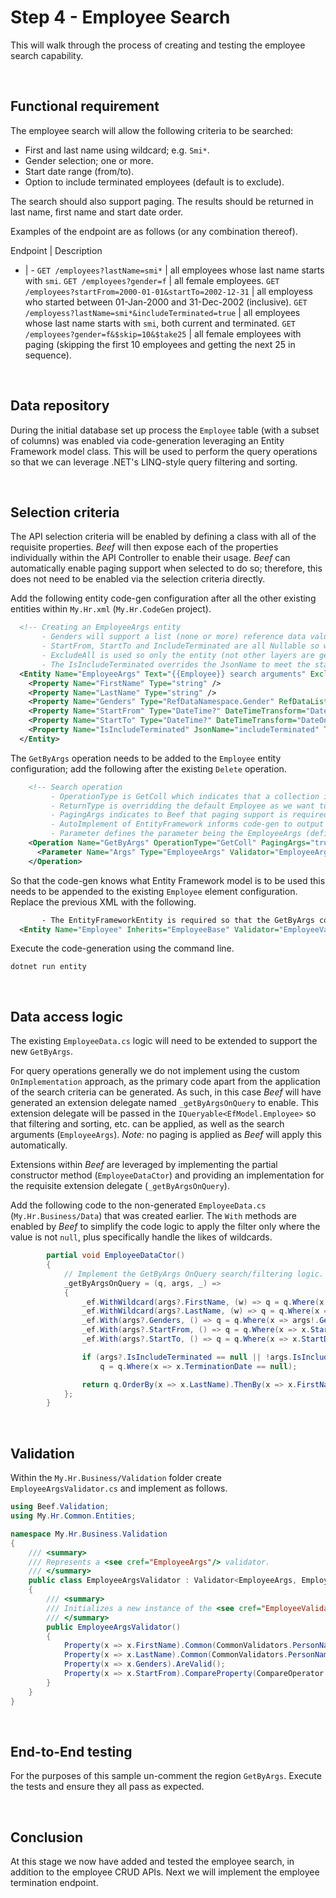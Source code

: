 ﻿# Step 4 - Employee Search

This will walk through the process of creating and testing the employee search capability.

<br/>

## Functional requirement

The employee search will allow the following criteria to be searched:
- First and last name using wildcard; e.g. `Smi*`.
- Gender selection; one or more.
- Start date range (from/to).
- Option to include terminated employees (default is to exclude).

The search should also support paging. The results should be returned in last name, first name and start date order.

Examples of the endpoint are as follows (or any combination thereof).

Endpoint | Description
- | -
`GET /employees?lastName=smi*` | all employees whose last name starts with `smi`.
`GET /employees?gender=f` | all female employees.
`GET /employees?startFrom=2000-01-01&startTo=2002-12-31` | all employess who started between 01-Jan-2000 and 31-Dec-2002 (inclusive).
`GET /employess?lastName=smi*&includeTerminated=true` | all employees whose last name starts with `smi`, both current and terminated.
`GET /employees?gender=f&$skip=10&$take25` | all female employees with paging (skipping the first 10 employees and getting the next 25 in sequence).

<br/>

## Data repository

During the initial database set up process the `Employee` table (with a subset of columns) was enabled via code-generation leveraging an Entity Framework model class. This will be used to perform the query operations so that we can leverage .NET's LINQ-style query filtering and sorting.

<br/>

## Selection criteria

The API selection criteria will be enabled by defining a class with all of the requisite properties. _Beef_ will then expose each of the properties individually within the API Controller to enable their usage. _Beef_ can automatically enable paging support when selected to do so; therefore, this does not need to be enabled via the selection criteria directly.

Add the following entity code-gen configuration after all the other existing entities within `My.Hr.xml` (`My.Hr.CodeGen` project).

``` xml
  <!-- Creating an EmployeeArgs entity
       - Genders will support a list (none or more) reference data values.
       - StartFrom, StartTo and IncludeTerminated are all Nullable so we can tell whether a value was provided or not. 
       - ExcludeAll is used so only the entity (not other layers are generated).
       - The IsIncludeTerminated overrides the JsonName to meet the stated requirement name of includeTerminated. -->
  <Entity Name="EmployeeArgs" Text="{{Employee}} search arguments" ExcludeAll="true" >
    <Property Name="FirstName" Type="string" />
    <Property Name="LastName" Type="string" />
    <Property Name="Genders" Type="RefDataNamespace.Gender" RefDataList="true" />
    <Property Name="StartFrom" Type="DateTime?" DateTimeTransform="DateOnly" />
    <Property Name="StartTo" Type="DateTime?" DateTimeTransform="DateOnly" />
    <Property Name="IsIncludeTerminated" JsonName="includeTerminated" Type="bool?" />
  </Entity>
```

The `GetByArgs` operation needs to be added to the `Employee` entity configuration; add the following after the existing `Delete` operation.

``` xml
    <!-- Search operation 
         - OperationType is GetColl which indicates that a collection is the expected result. 
         - ReturnType is overridding the default Employee as we want to use EmployeeBase (reduced set of fields). 
         - PagingArgs indicates to Beef that paging support is required and to be automatically enabled for the operation. 
         - AutoImplement of EntityFramework informs code-gen to output EntityFramework code versus database stored procedures.
         - Parameter defines the parameter being the EmployeeArgs (defined) and that the value should be validated. -->
    <Operation Name="GetByArgs" OperationType="GetColl" PagingArgs="true" ReturnType="EmployeeBase" WebApiRoute="" AutoImplement="EntityFramework" DataEntityMapper="EmployeeBaseData.EfMapper" >
      <Parameter Name="Args" Type="EmployeeArgs" Validator="EmployeeArgsValidator" />
    </Operation>
```

So that the code-gen knows what Entity Framework model is to be used this needs to be appended to the existing `Employee` element configuration. Replace the previous XML with the following.

``` xml
       - The EntityFrameworkEntity is required so that the GetByArgs code-gen knows what EfModel is to be used; however, DataEntityFrameworkCustomMapper is also used so that a corresponding EfMapper is not output (not required). -->
  <Entity Name="Employee" Inherits="EmployeeBase" Validator="EmployeeValidator" WebApiRoutePrefix="api/v1/employees" AutoImplement="Database" DatabaseSchema="Hr" DataDatabaseMapperInheritsFrom="EmployeeBaseData.DbMapper" EntityFrameworkEntity="EfModel.Employee" DataEntityFrameworkCustomMapper="true">

```

Execute the code-generation using the command line.

```
dotnet run entity
```

</br>

## Data access logic

The existing `EmployeeData.cs` logic will need to be extended to support the new `GetByArgs`. 

For query operations generally we do not implement using the custom `OnImplementation` approach, as the primary code apart from the application of the search criteria can be generated. As such, in this case _Beef_ will have generated an extension delegate named `_getByArgsOnQuery` to enable. This extension delegate will be passed in the `IQueryable<EfModel.Employee>` so that filtering and sorting, etc. can be applied, as well as the search arguments (`EmployeeArgs`). _Note:_ no paging is applied as _Beef_ will apply this automatically.

Extensions within _Beef_ are leveraged by implementing the partial constructor method (`EmployeeDataCtor`) and providing an implementation for the requisite extension delegate (`_getByArgsOnQuery`).

Add the following code to the non-generated `EmployeeData.cs` (`My.Hr.Business/Data`) that was created earlier. The `With` methods are enabled by _Beef_ to simplify the code logic to apply the filter only where the value is not `null`, plus specifically handle the likes of wildcards.

``` csharp
        partial void EmployeeDataCtor()
        {
            // Implement the GetByArgs OnQuery search/filtering logic.
            _getByArgsOnQuery = (q, args, _) =>
            {
                _ef.WithWildcard(args?.FirstName, (w) => q = q.Where(x => EF.Functions.Like(x.FirstName, w)));
                _ef.WithWildcard(args?.LastName, (w) => q = q.Where(x => EF.Functions.Like(x.LastName, w)));
                _ef.With(args?.Genders, () => q = q.Where(x => args!.Genders!.ToCodeList().Contains(x.GenderCode)));
                _ef.With(args?.StartFrom, () => q = q.Where(x => x.StartDate >= args!.StartFrom));
                _ef.With(args?.StartTo, () => q = q.Where(x => x.StartDate <= args!.StartTo));

                if (args?.IsIncludeTerminated == null || !args.IsIncludeTerminated.Value)
                    q = q.Where(x => x.TerminationDate == null);

                return q.OrderBy(x => x.LastName).ThenBy(x => x.FirstName).ThenBy(x => x.StartDate);
            };
        }
```

<br/>

## Validation

Within the `My.Hr.Business/Validation` folder create `EmployeeArgsValidator.cs` and implement as follows.

``` csharp
using Beef.Validation;
using My.Hr.Common.Entities;

namespace My.Hr.Business.Validation
{
    /// <summary>
    /// Represents a <see cref="EmployeeArgs"/> validator.
    /// </summary>
    public class EmployeeArgsValidator : Validator<EmployeeArgs, EmployeeArgsValidator>
    {
        /// <summary>
        /// Initializes a new instance of the <see cref="EmployeeValidator"/> class.
        /// </summary>
        public EmployeeArgsValidator()
        {
            Property(x => x.FirstName).Common(CommonValidators.PersonName).Wildcard();
            Property(x => x.LastName).Common(CommonValidators.PersonName).Wildcard();
            Property(x => x.Genders).AreValid();
            Property(x => x.StartFrom).CompareProperty(CompareOperator.LessThanEqual, x => x.StartTo);
        }
    }
}
```

<br/>

## End-to-End testing

For the purposes of this sample un-comment the region `GetByArgs`. Execute the tests and ensure they all pass as expected.

<br/>

## Conclusion

At this stage we now have added and tested the employee search, in addition to the employee CRUD APIs. Next we will implement the employee termination endpoint.